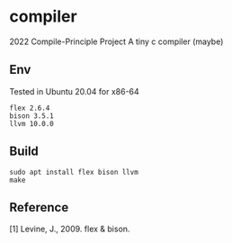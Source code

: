 # compiler
2022 Compile-Principle Project
A tiny c compiler (maybe)
## Env
Tested in Ubuntu 20.04 for x86-64
```
flex 2.6.4
bison 3.5.1
llvm 10.0.0
```
## Build
```
sudo apt install flex bison llvm
make
```
## Reference
[1] Levine, J., 2009. flex & bison.